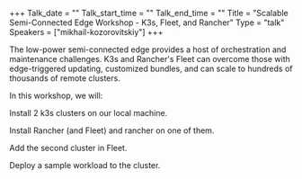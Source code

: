 +++
Talk_date = ""
Talk_start_time = ""
Talk_end_time = ""
Title = "Scalable Semi-Connected Edge Workshop - K3s, Fleet, and Rancher"
Type = "talk"
Speakers = ["mikhail-kozorovitskiy"]
+++

The low-power semi-connected edge provides a host of orchestration and maintenance challenges. K3s and Rancher's Fleet can overcome those with edge-triggered updating, customized bundles, and can scale to hundreds of thousands of remote clusters. 

In this workshop, we will: 

Install 2 k3s clusters on our local machine. 

Install Rancher (and Fleet) and rancher on one of them. 

Add the second cluster in Fleet. 

Deploy a sample workload to the cluster.


